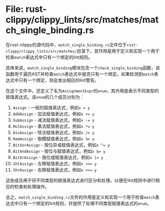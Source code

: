 # File: rust-clippy/clippy_lints/src/matches/match_single_binding.rs

在rust-clippy的源代码中，`match_single_binding.rs`文件位于`rust-clippy/clippy_lints/src/matches/`目录下，其作用是用于定义和实现一个用于检查`match`表达式中只有一个绑定的lint规则。

具体来说，`match_single_binding`模块包含一个`check_single_binding`函数，该函数用于遍历AST并检查`match`表达式中是否只有一个绑定。如果检测到`match`表达式中只有一个绑定，则会发出相应的lint警告。

在这个文件中，还定义了名为`AssignmentExpr`的`enum`，其作用是表示不同类型的赋值表达式。该`enum`的几个成员分别为：

1. `Assign` - 一般的赋值表达式，例如`x = y`
2. `AddAssign` - 加法赋值表达式，例如`x += y`
3. `SubAssign` - 减法赋值表达式，例如`x -= y`
4. `MulAssign` - 乘法赋值表达式，例如`x *= y`
5. `DivAssign` - 除法赋值表达式，例如`x /= y`
6. `RemAssign` - 取模赋值表达式，例如`x %= y`
7. `BitXorAssign` - 按位异或赋值表达式，例如`x ^= y`
8. `BitAndAssign` - 按位与赋值表达式，例如`x &= y`
9. `BitOrAssign` - 按位或赋值表达式，例如`x |= y`
10. `ShlAssign` - 左移赋值表达式，例如`x <<= y`
11. `ShrAssign` - 右移赋值表达式，例如`x >>= y`

这些成员用于将不同类型的赋值表达式进行区分和处理，以便在lint规则中进行相应的检查和处理操作。

总之，`match_single_binding.rs`文件的作用是定义和实现一个用于检查`match`表达式中只有一个绑定的lint规则，并提供了处理不同类型赋值表达式的`enum`。


